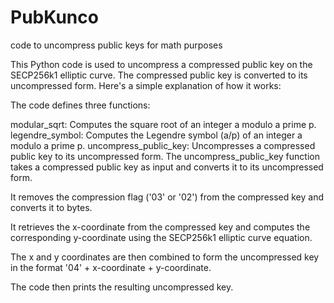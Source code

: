 # PubKunco
code to uncompress public keys for math purposes



This Python code is used to uncompress a compressed public key on the SECP256k1 elliptic curve. The compressed public key is converted to its uncompressed form. Here's a simple explanation of how it works:

The code defines three functions:

modular_sqrt: Computes the square root of an integer a modulo a prime p.
legendre_symbol: Computes the Legendre symbol (a/p) of an integer a modulo a prime p.
uncompress_public_key: Uncompresses a compressed public key to its uncompressed form.
The uncompress_public_key function takes a compressed public key as input and converts it to its uncompressed form.

It removes the compression flag ('03' or '02') from the compressed key and converts it to bytes.

It retrieves the x-coordinate from the compressed key and computes the corresponding y-coordinate using the SECP256k1 elliptic curve equation.

The x and y coordinates are then combined to form the uncompressed key in the format '04' + x-coordinate + y-coordinate.

The code then prints the resulting uncompressed key.
